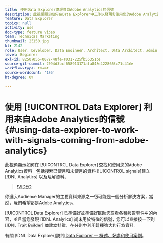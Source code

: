 ```yaml
---
title: 使用Data Explorer處理來自Adobe Analytics的信號
description: 此視頻顯示如何在Data Explorer中工作以發現和使用您的Adobe Analytics資料，包括搜索已用和未使用的信號、建立分析特性以及瞭解資料。
feature: Data Explorer
topics: null
activity: use
doc-type: feature video
team: Technical Marketing
thumbnail: 25150.jpg
kt: 2142
role: User, Developer, Data Engineer, Architect, Data Architect, Admin, Leader
level: Beginner
exl-id: 82507055-0072-48fe-8031-225fb55351be
source-git-commit: 2094d3bcf658913171afa848e4228653c71c41de
workflow-type: tm+mt
source-wordcount: '176'
ht-degree: 0%

---
```


# 使用 [!UICONTROL Data Explorer] 利用來自Adobe Analytics的信號 {#using-data-explorer-to-work-with-signals-coming-from-adobe-analytics}

此視頻顯示如何在 [!UICONTROL Data Explorer] 查找和使用您的Adobe Analytics資料，包括搜索已使用和未使用的資料 [!UICONTROL signals]建立 [!DNL Analytics] 以及理解資料。

>[!VIDEO](https://video.tv.adobe.com/v/25150/?quality=12)

你進入Audience Manager的主要資料來源之一很可能是一個分析解決方案，當然，我們希望那是Adobe Analytics。

[!UICONTROL Data Explorer] 已準備好並準備好幫助您查看各種報告套件中的內容，並且當您發現 [!DNL Analytics] 尚未用於特徵的信號，您可以直接按一下到 [!DNL Trait Builder] 並建立特徵，在分割中利用這種強大的行為資料。

有關 [!DNL Data Explorer]訪問 [Data Explorer — 概述、好處和使用案例](https://experienceleague.adobe.com/docs/audience-manager/user-guide/features/data-explorer/data-explorer-overview.html?lang=en)。
